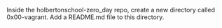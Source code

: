 Inside the holbertonschool-zero_day repo, create a new directory called 0x00-vagrant. Add a README.md file to this directory.
